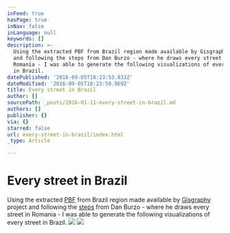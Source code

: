 ```yaml
---
inFeed: true
hasPage: true
inNav: false
inLanguage: null
keywords: []
description: >-
  Using the extracted PBF from Brazil region made available by Gisgraphy project
  and following the steps from Dan Burzo - where he draws every street in
  Romania - I was able to generate the following visualizations of every street
  in Brazil.
datePublished: '2016-09-05T18:23:53.833Z'
dateModified: '2016-09-05T18:23:50.969Z'
title: Every street in Brazil
author: []
sourcePath: _posts/2016-01-11-every-street-in-brazil.md
authors: []
publisher: {}
via: {}
starred: false
url: every-street-in-brazil/index.html
_type: Article

---
```

# Every street in Brazil

Using the extracted [PBF][0] from Brazil region made available by [Gisgraphy][1] project and following the [steps][2] from Dan Burzo - where he draws every street in Romania - I was able to generate the following visualizations of every street in Brazil.
![](https://s3-us-west-2.amazonaws.com/the-grid-img/p/cdf39310a2585071f8363e42935c12860331f5f3.png)
![](https://s3-us-west-2.amazonaws.com/the-grid-img/p/01a8f719c92940b1baee6c768e60a02245e54528.png)

[0]: http://download.gisgraphy.com/openstreetmap/pbf/BR.tar.bz2
[1]: http://download.gisgraphy.com/openstreetmap/pbf/
[2]: https://github.com/danburzo/every-street